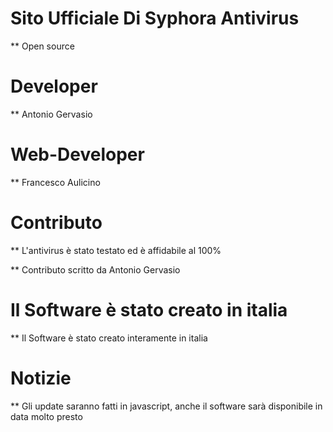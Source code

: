 # Sito Ufficiale Di Syphora Antivirus
** Open source
# Developer
** Antonio Gervasio
# Web-Developer
** Francesco Aulicino
# Contributo
** L'antivirus è stato testato ed è affidabile al 100%

** Contributo scritto da Antonio Gervasio
# Il Software è stato creato in italia
** Il Software è stato creato interamente in italia
# Notizie
** Gli update saranno fatti in javascript, anche il software sarà disponibile in data molto presto
